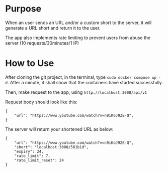 # Purpose
When an user sends an URL and/or a custom short to the server, it will generate a URL short and return it to the user. 

The app also implements rate limiting to prevent users from abuse the server (10 requests/30minutes/1 IP)
# How to Use
After cloning the git project, in the terminal, type `sudo docker compose up -d`. After a minute, it shall show that the containers have started successfully.    

Then, make request to the app, using `http://localhost:3000/api/v1`

Request body should look like this:

    {
        "url": "https://www.youtube.com/watch?v=n9iKoJ9ZE-Q",
    }

The server will return your shortened URL as below:

    {
        "url": "https://www.youtube.com/watch?v=n9iKoJ9ZE-Q",
        "short": "localhost:3000/501b1d",
        "expiry": 24,
        "rate_limit": 7,
        "rate_limit_reset": 24
    }
